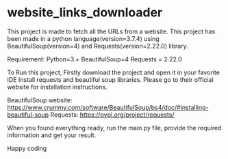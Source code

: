 # website_links_downloader

This project is made to fetch all the URLs from a website. This project has been made in a python language(version=3.7.4) using BeautifulSoup(version=4) and Requests(version=2.22.0) library. 

Requirement: 
 Python=3.+
 BeautifulSoup=4
 Requests = 2.22.0

To Run this project, Firstly download the project and open it in your favorite IDE 
Install requests and beautiful soup libraries. Please go to their official website for installation instructions. 

BeautifulSoup website: https://www.crummy.com/software/BeautifulSoup/bs4/doc/#installing-beautiful-soup 
Requests: https://pypi.org/project/requests/

When you found everything ready, run the main.py file, provide the required information and get your result. 


Happy coding
